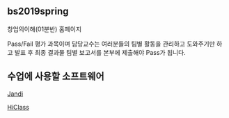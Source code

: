 ## bs2019spring
창업의이해(01분반) 홈페이지

Pass/Fail 평가 과목이며
담당교수는 여러분들의 팀별 활동을 관리하고 도와주기만 하고 발표 후 최종 결과물 팀별 보고서를 본부에 제출해야 Pass가 됩니다.

## 수업에 사용할 소프트웨어
[Jandi](https://bs2019spring.jandi.com/)

[HiClass](https://hiclass.hannam.ac.kr/courses/5896)
